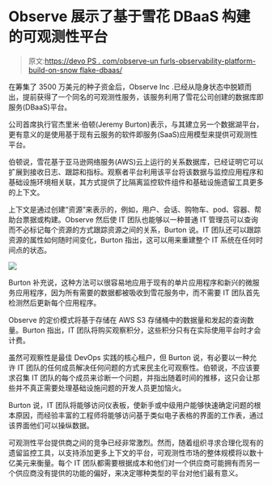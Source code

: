 # Observe 展示了基于雪花 DBaaS 构建的可观测性平台

> 原文:[https://devo PS . com/observe-un furls-observability-platform-build-on-snow flake-dbaas/](https://devops.com/observe-unfurls-observability-platform-built-on-snowflake-dbaas/)

在筹集了 3500 万美元的种子资金后，Observe Inc .已经从隐身状态中脱颖而出，提前获得了一个同名的可观测性服务，该服务利用了雪花公司创建的数据库即服务(DBaaS)平台。

公司首席执行官杰里米·伯顿(Jeremy Burton)表示，与其建立另一个数据湖平台，更有意义的是使用基于现有云服务的软件即服务(SaaS)应用模型来提供可观测性平台。

伯顿说，雪花基于亚马逊网络服务(AWS)云上运行的关系数据库，已经证明它可以扩展到接收日志、跟踪和指标。观察者平台利用该平台将该数据与监控应用程序和基础设施环境相关联，其方式提供了比隔离监控软件组件和基础设施遗留工具更多的上下文。

上下文是通过创建“资源”来表示的，例如，用户、会话、购物车、pod、容器、帮助台票据或构建。Observe 然后使 IT 团队也能够以一种普通 IT 管理员可以查询而不必标记每个资源的方式跟踪资源之间的关系，Burton 说。IT 团队还可以跟踪资源的属性如何随时间变化，Burton 指出，这可以用来重建整个 IT 系统在任何时间点的状态。

![](../Images/a144aeba48680cd35be7c4cbeef5024e.png)

Burton 补充说，这种方法可以很容易地应用于现有的单片应用程序和新兴的微服务应用程序，因为所有需要的数据都被吸收到雪花服务中，而不需要 IT 团队首先检测然后更新每个应用程序。

Observe 的定价模式将基于存储在 AWS S3 存储桶中的数据量和发起的查询数量。Burton 指出，IT 团队将购买观察积分，这些积分只有在实际使用平台时才会计费。

虽然可观察性是最佳 DevOps 实践的核心租户，但 Burton 说，有必要以一种允许 IT 团队的任何成员解决任何问题的方式来民主化可观察性。伯顿说，不应该要求召集 IT 团队的每个成员来诊断一个问题，并指出随着时间的推移，这只会让那些并不真正需要处理基础设施问题的开发人员更加恼火。

Burton 说，IT 团队将能够访问仪表板，使新手或中级用户能够快速确定问题的根本原因，而经验丰富的工程师将能够访问基于类似电子表格的界面的工作表，通过该界面他们可以操纵数据。

可观测性平台提供商之间的竞争已经非常激烈。然而，随着组织寻求合理化现有的遗留监控工具，以支持添加更多上下文的平台，可观测性市场的整体规模将以数十亿美元来衡量。每个 IT 团队都需要根据成本和他们对一个供应商可能拥有而另一个供应商没有提供的功能的偏好，来决定哪种类型的平台对他们最有意义。